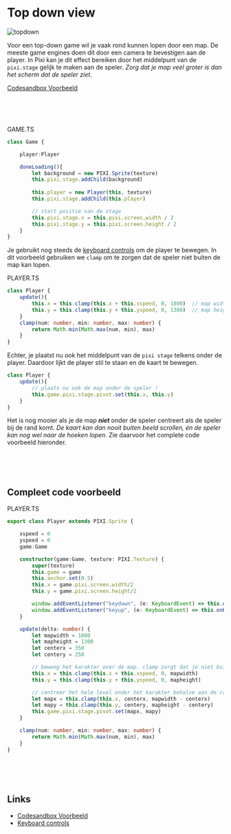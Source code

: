 # Top down view

![topdown](./topdown.gif)

Voor een top-down game wil je vaak rond kunnen lopen door een map. De meeste game engines doen dit door een camera te bevestigen aan de player. In Pixi kan je dit effect bereiken door het middelpunt van de `pixi.stage` gelijk te maken aan de speler. *Zorg dat je map veel groter is dan het scherm dat de speler ziet*. 

[Codesandbox Voorbeeld](https://codesandbox.io/s/map-explorer-on4g4t)

<br>
<br>
<br>

GAME.TS
```typescript
class Game {

    player:Player

    doneLoading(){
        let background = new PIXI.Sprite(texture)
        this.pixi.stage.addChild(background)
        
        this.player = new Player(this, texture)
        this.pixi.stage.addChild(this.player)

        // start positie van de stage
        this.pixi.stage.x = this.pixi.screen.width / 2
        this.pixi.stage.y = this.pixi.screen.height / 2
    }
}
```

Je gebruikt nog steeds de [keyboard controls](./keyboard.md) om de player te bewegen. In dit voorbeeld gebruiken we `clamp` om te zorgen dat de speler niet buiten de map kan lopen.

PLAYER.TS

```typescript
class Player {
    update(){
        this.x = this.clamp(this.x + this.xspeed, 0, 1800)  // map width
        this.y = this.clamp(this.y + this.yspeed, 0, 1300)  // map height
    }
    clamp(num: number, min: number, max: number) {
        return Math.min(Math.max(num, min), max)
    }
}
```

Echter, je plaatst nu ook het middelpunt van de `pixi stage` telkens onder de player. Daardoor lijkt de player stil te staan en de kaart te bewegen.

```typescript
class Player {
    update(){
        // plaats nu ook de map onder de speler !
        this.game.pixi.stage.pivot.set(this.x, this.y)
    }
}

```
Het is nog mooier als je de map ***niet*** onder de speler centreert als de speler bij de rand komt. *De kaart kan dan nooit buiten beeld scrollen, én de speler kan nog wel naar de hoeken lopen*. Zie daarvoor het complete code voorbeeld hieronder.

<br>
<br>
<br>

## Compleet code voorbeeld

PLAYER.TS
```typescript
export class Player extends PIXI.Sprite {

    xspeed = 0
    yspeed = 0
    game:Game

    constructor(game:Game, texture: PIXI.Texture) {
        super(texture)
        this.game = game
        this.anchor.set(0.5)
        this.x = game.pixi.screen.width/2
        this.y = game.pixi.screen.height/2

        window.addEventListener("keydown", (e: KeyboardEvent) => this.onKeyDown(e))
        window.addEventListener("keyup", (e: KeyboardEvent) => this.onKeyUp(e))
    }

    update(delta: number) {
        let mapwidth = 1800
        let mapheight = 1300
        let centerx = 350
        let centery = 250

        // beweeg het karakter over de map. clamp zorgt dat je niet buiten de map kan lopen
        this.x = this.clamp(this.x + this.xspeed, 0, mapwidth)
        this.y = this.clamp(this.y + this.yspeed, 0, mapheight)

        // centreer het hele level onder het karakter behalve aan de randen
        let mapx = this.clamp(this.x, centerx, mapwidth - centerx)
        let mapy = this.clamp(this.y, centery, mapheight - centery)
        this.game.pixi.stage.pivot.set(mapx, mapy)        
    }

    clamp(num: number, min: number, max: number) {
        return Math.min(Math.max(num, min), max)
    }
}
```

<br>
<br>
<br>

## Links

- [Codesandbox Voorbeeld](https://codesandbox.io/s/map-explorer-on4g4t)
- [Keyboard controls](./keyboard.md)